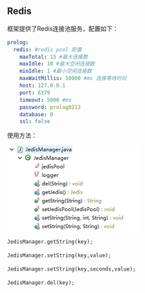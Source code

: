 ## Redis

框架提供了Redis连接池服务，配置如下：

```yaml
prolog: 
  redis: #redis pool 配置
    maxTotal: 15 #最大连接数
    maxIdle: 10 #最大空闲连接数
    minIdle: 1 #最小空闲连接数
    maxWaitMillis: 10000 #ms 连接等待时间
    host: 127.0.0.1
    port: 6379
    timeout: 5000 #ms
    password: prolog0212
    database: 0
    ssl: false
```

使用方法：

![](/assets/import9.png)

```
JedisManager.getString(key);

JedisManager.setString(key,value);

JedisManager.setString(key,seconds,value);

JedisManager.del(key);
```



